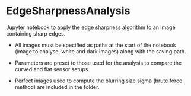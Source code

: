 # EdgeSharpnessAnalysis


Jupyter notebook to apply the edge sharpness algorithm to an image containing sharp edges.

* All images must be specified as paths at the start of the notebook (image to analyse, white and dark images) along with the saving path.

* Parameters are preset to those used for the analysis to compare the curved and flat sensor setups.

* Perfect images used to compute the blurring size sigma (brute force method) are included in the folder.
